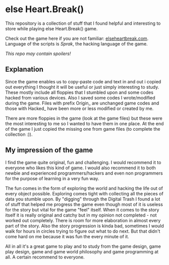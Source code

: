 # else Heart.Break()

This repository is a collection of stuff that I found helpful and interesting to
store while playing else Heart.Break() game.

Check out the game here if you are not familiar: [elseheartbreak.com](http://elseheartbreak.com/).
Language of the scripts is *Sprak*, the hacking language of the game.

*This repo may contain spoilers!*

## Explanation

Since the game enables us to copy-paste code and text in and out i copied out
everything I thought it will be useful or just simply interesting to study. These mostly include all floppies that I stumbled upon and some codes hacked 
from various devices. Also I saved some codes I wrote/modified during the game.
Files with prefix Origin_ are unchanged game codes and those with Hacked_ have
been more or less modified or created by me.

There are more floppies in the game (look at the game files) but these were the most interesting to me so I wanted to have them in one place. At the end of the game I just copied the missing one from game files (to complete the collection :)).

## My impression of the game

I find the game quite original, fun and challenging. I would recommend it to
everyone who likes this kind of game. I would also recommend it to both newbie
and experienced programmers/hackers and even non programmers for the purpose of
learning in a very fun way.

The fun comes in the form of exploring the world and hacking the life out of
every object possible. Exploring comes tight with collecting all the pieces of
data you stumble upon. By "digging" through the Digital Trash I found a lot of
stuff that helped me progress the game even though most of it is useless for the
story but vital for the game "feel" itself. When it comes to the story itself
it is really original and catchy but in my opinion not completed - not worked
out completely. There is room for more elaboration in almost every part of the
story. Also the story progression is kinda bad, sometimes I would walk for hours
in circles trying to figure out what to do next. But that didn't come hard on
me because it was fun the every minute of it.

All in all it's a great game to play and to study from the game design, game
play design, game and game world philosophy and game programming at all. A
certain recommend to everyone.
